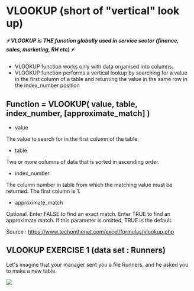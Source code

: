 # VLOOKUP (short of "vertical" look up)
##### :zap: VLOOKUP is THE function globally used in service sector (finance, sales, marketing, RH etc) :zap:
* VLOOKUP function works only with data organised into columns. 
* VLOOKUP function performs a vertical lookup by searching for a value in the first column of a table and returning the value in the same row in the index_number position

## Function = VLOOKUP( value, table, index_number, [approximate_match] )
* value 

The value to search for in the first column of the table.

* table

Two or more columns of data that is sorted in ascending order.

* index_number

The column number in table from which the matching value must be returned. The first column is 1.

* approximate_match

Optional. Enter FALSE to find an exact match. Enter TRUE to find an approximate match. If this parameter is omitted, TRUE is the default.

Source : https://www.techonthenet.com/excel/formulas/vlookup.php


## VLOOKUP EXERCISE 1 (data set : Runners)

Let's imagine that your manager sent you a file Runners, and he asked you to make a new table.

<img src="assets/VLOOKUP_HW-7a7c5.png">



